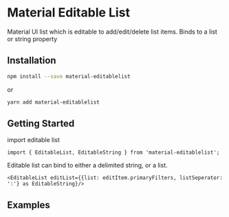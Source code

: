 # Material Editable List

Material UI list which is editable to add/edit/delete list items.
Binds to a list or string property

## Installation

```bash
npm install --save material-editablelist
```

or

```bash
yarn add material-editablelist
```

## Getting Started

import editable list

```
import { EditableList, EditableString } from 'material-editablelist';
```

Editable list can bind to either a delimited string, or a list.

```
<EditableList editList={{list: editItem.primaryFilters, listSeperator: ':'} as EditableString}/>
```

## Examples
